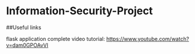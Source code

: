 # Information-Security-Project 

##Useful links

flask application complete video tutorial: https://www.youtube.com/watch?v=dam0GPOAvVI

